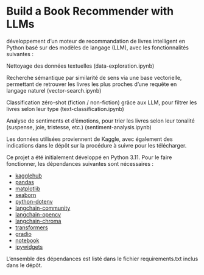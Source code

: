 # Build a Book Recommender with LLMs 

développement d’un moteur de recommandation de livres intelligent en Python basé sur des modèles de langage (LLM), avec les fonctionnalités suivantes :

Nettoyage des données textuelles (data-exploration.ipynb)

Recherche sémantique par similarité de sens via une base vectorielle, permettant de retrouver les livres les plus proches d’une requête en langage naturel (vector-search.ipynb)

Classification zéro-shot (fiction / non-fiction) grâce aux LLM, pour filtrer les livres selon leur type (text-classification.ipynb)

Analyse de sentiments et d’émotions, pour trier les livres selon leur tonalité (suspense, joie, tristesse, etc.) (sentiment-analysis.ipynb)


Les données utilisées proviennent de Kaggle, avec également des indications dans le dépôt sur la procédure à suivre pour les télécharger.


Ce projet a été initialement développé en Python 3.11. Pour le faire fonctionner, les dépendances suivantes sont nécessaires :

* [kagglehub](https://pypi.org/project/kagglehub/)
* [pandas](https://pypi.org/project/pandas/)
* [matplotlib](https://pypi.org/project/matplotlib/)
* [seaborn](https://pypi.org/project/seaborn/)
* [python-dotenv](https://pypi.org/project/python-dotenv/)
* [langchain-community](https://pypi.org/project/langchain-community/)
* [langchain-opencv](https://pypi.org/project/langchain-opencv/)
* [langchain-chroma](https://pypi.org/project/langchain-chroma/)
* [transformers](https://pypi.org/project/transformers/)
* [gradio](https://pypi.org/project/gradio/)
* [notebook](https://pypi.org/project/notebook/)
* [ipywidgets](https://pypi.org/project/ipywidgets/)


L’ensemble des dépendances est listé dans le fichier requirements.txt inclus dans le dépôt.

